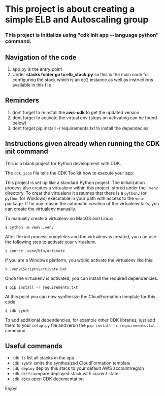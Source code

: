 # This project is about creating a simple ELB and Autoscaling group

### This project is initialize using "cdk init app --language python" command.

## Navigation of the code

1. app.py is the entry point
2. Under **stacks folder go to elb_stack.py** so this is the main code for configuring the stack which is an ec2 instance as well as instructions available in this file

## Reminders

1. dont forget to reinstall the **aws-cdk** to get the updated version
2. dont forget to activate the virtual env (steps on activating can be found below)
3. dont forget pip install -r requirements.txt to install the dependecies

## Instructions given already when running the CDK init command

This is a blank project for Python development with CDK.

The `cdk.json` file tells the CDK Toolkit how to execute your app.

This project is set up like a standard Python project. The initialization
process also creates a virtualenv within this project, stored under the `.venv`
directory. To creat the virtualenv it assumes that there is a `python3`
(or `python` for Windows) executable in your path with access to the `venv`
package. If for any reason the automatic creation of the virtualenv fails,
you can create the virtualenv manually.

To manually create a virtualenv on MacOS and Linux:

```
$ python -m venv .venv
```

After the init process completes and the virtualenv is created, you can use the following
step to activate your virtualenv.

```
$ source .venv/bin/activate
```

If you are a Windows platform, you would activate the virtualenv like this:

```
% .venv\Scripts\activate.bat
```

Once the virtualenv is activated, you can install the required dependencies.

```
$ pip install -r requirements.txt
```

At this point you can now synthesize the CloudFormation template for this code.

```
$ cdk synth
```

To add additional dependencies, for example other CDK libraries, just add
them to your `setup.py` file and rerun the `pip install -r requirements.txt`
command.

## Useful commands

- `cdk ls` list all stacks in the app
- `cdk synth` emits the synthesized CloudFormation template
- `cdk deploy` deploy this stack to your default AWS account/region
- `cdk diff` compare deployed stack with current state
- `cdk docs` open CDK documentation

Enjoy!
